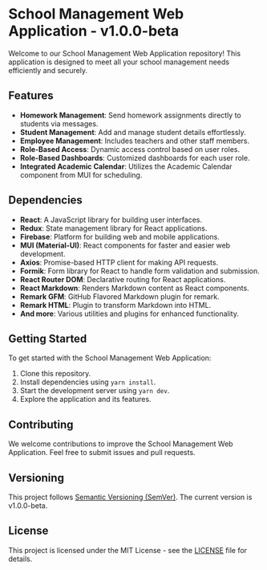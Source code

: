 # School Management Web Application - v1.0.0-beta

Welcome to our School Management Web Application repository! This application is designed to meet all your school management needs efficiently and securely.

## Features

- **Homework Management**: Send homework assignments directly to students via messages.
- **Student Management**: Add and manage student details effortlessly.
- **Employee Management**: Includes teachers and other staff members.
- **Role-Based Access**: Dynamic access control based on user roles.
- **Role-Based Dashboards**: Customized dashboards for each user role.
- **Integrated Academic Calendar**: Utilizes the Academic Calendar component from MUI for scheduling.

## Dependencies

- **React**: A JavaScript library for building user interfaces.
- **Redux**: State management library for React applications.
- **Firebase**: Platform for building web and mobile applications.
- **MUI (Material-UI)**: React components for faster and easier web development.
- **Axios**: Promise-based HTTP client for making API requests.
- **Formik**: Form library for React to handle form validation and submission.
- **React Router DOM**: Declarative routing for React applications.
- **React Markdown**: Renders Markdown content as React components.
- **Remark GFM**: GitHub Flavored Markdown plugin for remark.
- **Remark HTML**: Plugin to transform Markdown into HTML.
- **And more**: Various utilities and plugins for enhanced functionality.

## Getting Started

To get started with the School Management Web Application:

1. Clone this repository.
2. Install dependencies using `yarn install`.
3. Start the development server using `yarn dev`.
4. Explore the application and its features.

## Contributing

We welcome contributions to improve the School Management Web Application. Feel free to submit issues and pull requests.

## Versioning

This project follows [Semantic Versioning (SemVer)](https://semver.org/). The current version is v1.0.0-beta.

## License

This project is licensed under the MIT License - see the [LICENSE](./LICENSE) file for details.
